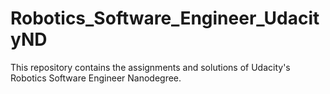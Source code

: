 # Robotics_Software_Engineer_UdacityND
This repository contains the assignments and solutions of Udacity's Robotics Software Engineer Nanodegree.
